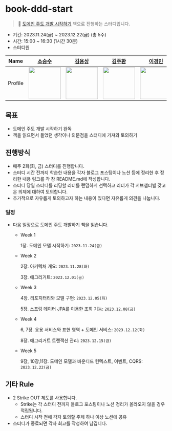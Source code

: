 # book-ddd-start
> 📔 [도메인 주도 개발 시작하기](https://product.kyobobook.co.kr/detail/S000001810495) 책으로 진행하는 스터디입니다.

- 기간: 2023.11.24(금) ~ 2023.12.22(금) (총 5주)
- 시간: 15:00 ~ 16:30 (1시간 30분)
- 스터디원
  
| Name | <center>[소승수](https://github.com/voidmelody)</center>| <center>[김용상](https://github.com/YongNyeo)</center> | <center>[김주환](https://github.com/happyjamy)</center> | <center>[이경민](https://github.com/tidavid1)</center> | <center>[임수진](https://github.com/suzzingv)</center> | <center>[홍지인](https://github.com/JIN-076)</center> |
| --- | --- | --- | --- | --- | --- | --- |
| Profile | <img width="100px" src="https://github.com/voidmelody.png" /> | <img width="100px" src="https://github.com/YongNyeo.png" /> | <img width="100px" src="https://github.com/happyjamy.png" /> | <img width="100px" src="https://github.com/tidavid1.png" /> | <img width="100px" src="https://github.com/suzzingv.png" /> | <img width="100px" src="https://github.com/JIN-076.png" /> |


## 목표
- 도메인 주도 개발 시작하기 완독
- 책을 읽으면서 들었던 생각이나 의문점을 스터디에 가져와 토의하기

## 진행방식
- 매주 2회(화, 금) 스터디를 진행합니다.
- 스터디 시간 전까지 학습한 내용을 각자 블로그 포스팅이나 노션 등에 정리한 후 정리한 내용 링크를 각 장 README.md에 작성합니다.
- 스터디 당일 스터디를 리딩할 리더를 랜덤하게 선택하고 리더가 각 서브챕터별 갖고온 의제에 대하여 토의합니다.
- 추가적으로 자유롭게 토의하고자 하는 내용이 있다면 자유롭게 의견을 나눕니다.

### 일정
- 다음 일정으로 도메인 주도 개발하기 책을 읽습니다.

  - Week 1
    
    1장. 도메인 모델 시작하기: `2023.11.24(금)`
    
  - Week 2
 
    2장. 아키텍처 개요: `2023.11.28(화)`

    3장. 애그리거트: `2023.12.01(금)`
    
  - Week 3
    
    4장. 리포지터리와 모델 구현: `2023.12.05(화)`

    5장. 스프링 데이터 JPA를 이용한 조회 기능: `2023.12.08(금)`
    
  - Week 4
    
    6, 7장. 응용 서비스와 표현 영역 + 도메인 서비스: `2023.12.12(화)`

    8장. 애그리거트 트랜잭션 관리: `2023.12.15(금)`
    
  - Week 5
    
    9장, 10장,11장. 도메인 모델과 바운디드 컨텍스트, 이벤트, CQRS: `2023.12.22(금)`

     
    
    

## 기타 Rule
- 2 Strike OUT 제도를 사용합니다.
  - Strike는 각 스터디 전까지 블로그 포스팅이나 노션 정리가 올라오지 않을 경우 적립됩니다.
  - 스터디 시작 전에 각자 토의할 주제 하나 이상 노션에 공유
- 스터디가 종료되면 각자 회고를 작성하여 남깁니다.
